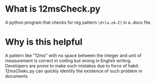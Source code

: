 # What is 12msCheck.py
A python program that checks for reg pattern `\d+[a-zA-Z]` in a .docx file.

# Why is this helpful
A pattern like "12ms" with no space between the integer and unit of measurement is correct in coding but wrong in English writing. <br>
Developers are prone to make such mistakes due to force of habit. <br>
12msChekc.py can quickly identify the existence of such problem in documents <br>
